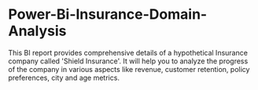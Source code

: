 # Power-Bi-Insurance-Domain-Analysis
This BI report provides comprehensive details of a hypothetical Insurance company called 'Shield Insurance'. It will help you to analyze the progress of the company in various aspects like revenue, customer retention, policy preferences, city and age metrics.
